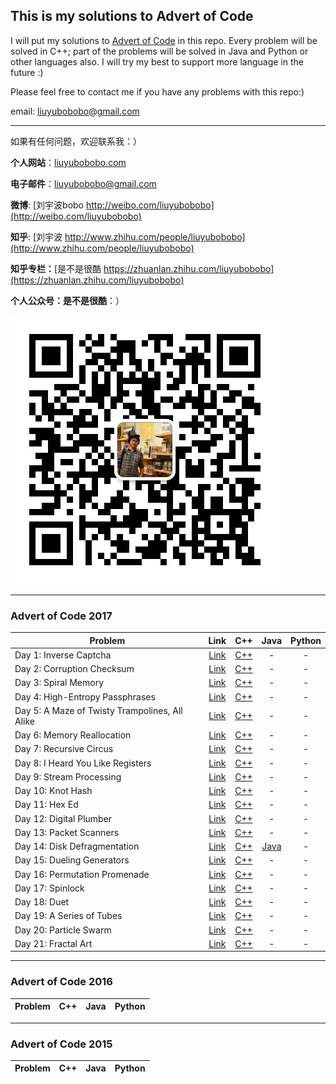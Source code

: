 ## This is my solutions to Advert of Code

I will put my solutions to [Advert of Code](http://adventofcode.com/) in this repo. Every problem will be solved in C++; part of the problems will be solved in Java and Python or other languages also. I will try my best to support more language in the future :)

Please feel free to contact me if you have any problems with this repo:)

email: [liuyubobobo@gmail.com](mailto:liuyubobobo@gmail.com)

---

如果有任何问题，欢迎联系我：）

**个人网站**：[liuyubobobo.com](http://liuyubobobo.com)

**电子邮件**：[liuyubobobo@gmail.com](mailto:liuyubobobo@gmail.com)

**微博**: [刘宇波bobo http://weibo.com/liuyubobobo](http://weibo.com/liuyubobobo)

**知乎**: [刘宇波 http://www.zhihu.com/people/liuyubobobo](http://www.zhihu.com/people/liuyubobobo)

**知乎专栏：**[是不是很酷 https://zhuanlan.zhihu.com/liuyubobobo](https://zhuanlan.zhihu.com/liuyubobobo)

**个人公众号：是不是很酷**：）

![QRCode](qrcode.jpg)

---

### Advert of Code 2017

| Problem | Link | C++ | Java | Python |
| --- | :---: | :---: | :---: | :---: |
| Day 1: Inverse Captcha | [Link](http://adventofcode.com/2017/day/1) | [C++](2017/Day-01-Inverse-Captcha/cpp-2017-01/) | - | - |
| Day 2: Corruption Checksum | [Link](http://adventofcode.com/2017/day/2) | [C++](2017/Day-02-Corruption-Checksum/cpp-2017-02/) | - | - |
| Day 3: Spiral Memory | [Link](http://adventofcode.com/2017/day/3) | [C++](2017/Day-03-Spiral-Memory/cpp-2017-03/) | - | - |
| Day 4: High-Entropy Passphrases | [Link](http://adventofcode.com/2017/day/4) | [C++](2017/Day-04-High-Entropy-Passphrases/cpp-2017-04/) | - | - |
| Day 5: A Maze of Twisty Trampolines, All Alike | [Link](http://adventofcode.com/2017/day/5) | [C++](2017/Day-05-A-Maze-of-Twisty-Trampolines-All-Alike/cpp-2017-05/) | - | - | 
| Day 6: Memory Reallocation | [Link](http://adventofcode.com/2017/day/6) | [C++](2017/Day-06-Memory-Reallocation/cpp-2017-06/) | - | - |
| Day 7: Recursive Circus | [Link](http://adventofcode.com/2017/day/7) | [C++](2017/Day-07-Recursive-Circus/cpp-2017-07/) | - | - |
| Day 8: I Heard You Like Registers | [Link](http://adventofcode.com/2017/day/8) | [C++](2017/Day-08-I-Heard-You-Like-Registers/cpp-2017-08/) | - | - |
| Day 9: Stream Processing | [Link](http://adventofcode.com/2017/day/9) | [C++](2017/Day-09-Stream-Processing/cpp-2017-09/) | - | - |
| Day 10: Knot Hash | [Link](http://adventofcode.com/2017/day/10) | [C++](2017/Day-10-Knot-Hash/cpp-2017-10/) | - | - |
| Day 11: Hex Ed | [Link](http://adventofcode.com/2017/day/11) | [C++](2017/Day-11-Hex-Ed/cpp-2017-11/) | - | - |
| Day 12: Digital Plumber | [Link](http://adventofcode.com/2017/day/12) | [C++](2017/Day-12-Digital-Plumber/cpp-2017-12/) | - | - |
| Day 13: Packet Scanners | [Link](http://adventofcode.com/2017/day/13) | [C++](2017/Day-13-Packet-Scanners/cpp-2017-13/) | - | - |
| Day 14: Disk Defragmentation | [Link](http://adventofcode.com/2017/day/14) | [C++](2017/Day-14-Disk-Defragmentation/cpp-2017-14/) | [Java](2017/Day-14-Disk-Defragmentation/java-2017-14/src/) | - |
| Day 15: Dueling Generators | [Link](http://adventofcode.com/2017/day/15) | [C++](2017/Day-15-Dueling-Generators/cpp-2017-15/) | - | - |
| Day 16: Permutation Promenade | [Link](http://adventofcode.com/2017/day/16) | [C++](2017/Day-16-Permutation-Promenade/cpp-2017-16/) | - | - |
| Day 17: Spinlock | [Link](http://adventofcode.com/2017/day/17) | [C++](2017/Day-17-Spinlock/cpp-2017-17/) | - | - |
| Day 18: Duet | [Link](http://adventofcode.com/2017/day/18) | [C++](2017/Day-18-Duet/cpp-2017-18/) | - | - |
| Day 19: A Series of Tubes | [Link](http://adventofcode.com/2017/day/19) | [C++](2017/Day-19-A-Series-of-Tubes/cpp-2017-19/) | - | - |
| Day 20: Particle Swarm | [Link](http://adventofcode.com/2017/day/20) | [C++](2017/Day-20-Particle-Swarm/cpp-2017-20/) | - | - |
| Day 21: Fractal Art | [Link](http://adventofcode.com/2017/day/21) | [C++](2017/Day-21-Fractal-Art/cpp-2017-21/) | - | - |

---

### Advert of Code 2016

| Problem | C++ | Java | Python |
| --- | :---: | :---: | :---: |

---

### Advert of Code 2015

| Problem | C++ | Java | Python |
| --- | :---: | :---: | :---: |